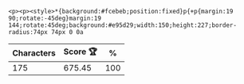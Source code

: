 `<p><p><style>*{background:#fcebeb;position:fixed}p{+p{margin:19 90;rotate:-45deg}margin:19 144;rotate:45deg;background:#e95d29;width:150;height:227;border-radius:74px 74px 0 0a`

| Characters | Score 🏆 | %   |
| ---------- | -------- | --- |
| 175        | 675.45   | 100 |

